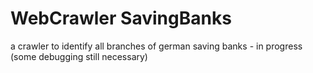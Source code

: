 # WebCrawler SavingBanks
 a crawler to identify all branches of german saving banks - in progress (some debugging still necessary)
